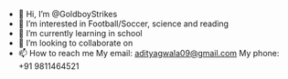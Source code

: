 - 👋 Hi, I’m @GoldboyStrikes
- 👀 I’m interested in Football/Soccer, science and reading
- 🌱 I’m currently learning in school
- 💞️ I’m looking to collaborate on 
- 📫 How to reach me My email: adityagwala09@gmail.com My phone: +91 9811464521

<!---
GoldboyStrikes/GoldboyStrikes is a ✨ special ✨ repository because its `README.md` (this file) appears on your GitHub profile.
You can click the Preview link to take a look at your changes.
--->
